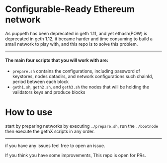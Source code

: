 # Configurable-Ready Ethereum network
As puppeth has been deprecated in geth 1.11, and yet ethash(POW) is deprecated in geth 1.12, it became harder and time consuming to build a small network to play with, and this repo is to solve this problem.

------

#### The main four scripts that you will work with are:

- `prepare.sh` contains the configurations, including password of keystores, nodes datadirs, and network configurations such chainId, period between each block
- `geth1.sh`, `geth2.sh`, and `geth3.sh` the nodes that will be holding the validators keys and produce blocks

# How to use 
start by preparing networks by executing `./prepare.sh`, run the `./bootnode` then execute the gethX scripts in any order.



------

if you have any issues feel free to open an issue. 

If you think you have some improvements, This repo is open for PRs.

